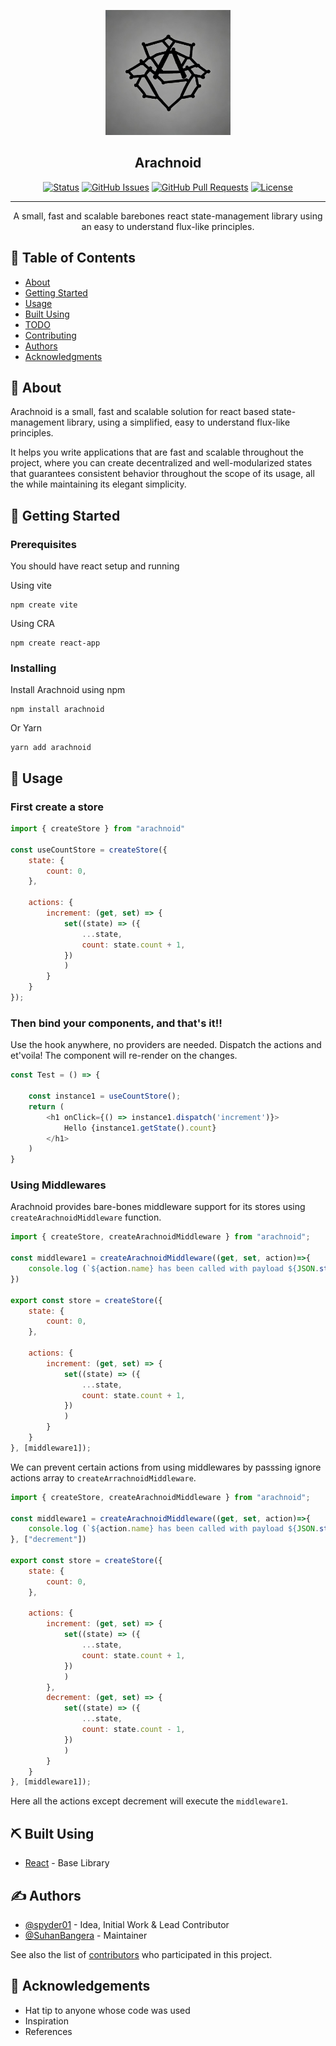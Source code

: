 <p align="center">
  <a href="" rel="noopener">
 <img width="200px" height="200px" src="arachnoid.jpg" alt="Project logo" /></a>
</p>

<h2 align="center">Arachnoid</h2>

<div align="center">

[![Status](https://img.shields.io/badge/status-active-success.svg)]()
[![GitHub Issues](https://img.shields.io/github/issues/suhanbangera/arachnoid.svg)](https://github.com/suhanbangera/arachnoid/issues)
[![GitHub Pull Requests](https://img.shields.io/github/issues-pr/suhanbangera/arachnoid.svg)](https://github.com/suhanbangera/arachnoid/pulls)
[![License](https://img.shields.io/badge/license-MIT-blue.svg)](/LICENSE)

</div>

---

<p align="center"> A small, fast and scalable barebones react state-management library using an easy to understand flux-like principles. 
    <br> 
</p>

## 📝 Table of Contents

- [About](#about)
- [Getting Started](#getting_started)
- [Usage](#usage)
- [Built Using](#built_using)
- [TODO](./TODO.md)
- [Contributing](../CONTRIBUTING.md)
- [Authors](#authors)
- [Acknowledgments](#acknowledgement)

## 🧐 About <a name = "about"></a>

<p>Arachnoid is a small, fast and scalable solution for react based state-management library, using a simplified, easy to understand flux-like principles. </p>
<p>It helps you write applications that are fast and scalable throughout the project, where you can create decentralized and well-modularized states that guarantees consistent behavior throughout the scope of its usage, all the while maintaining its elegant simplicity. </p> 

## 🏁 Getting Started <a name = "getting_started"></a>

### Prerequisites

You should have react setup and running

Using vite

```
npm create vite
```

Using CRA

```
npm create react-app
```

### Installing


Install Arachnoid using npm

```
npm install arachnoid
```

Or Yarn

```
yarn add arachnoid
```
## 🎈 Usage <a name="usage"></a>

### First create a store

```javascript
import { createStore } from "arachnoid"

const useCountStore = createStore({
    state: {
        count: 0,
    },

    actions: {
        increment: (get, set) => {
            set((state) => ({
                ...state,
                count: state.count + 1,
            })
            )
        }
    }
});
```

### Then bind your components, and that's it!!
Use the hook anywhere, no providers are needed. Dispatch the actions and et'voila! The component will re-render on the changes.

```javascript
const Test = () => {

    const instance1 = useCountStore();
    return (
        <h1 onClick={() => instance1.dispatch('increment')}>
            Hello {instance1.getState().count}
        </h1>
    )
}
```
### Using Middlewares
Arachnoid provides bare-bones middleware support for its stores using ```createArachnoidMiddleware``` function. 

```javascript
import { createStore, createArachnoidMiddleware } from "arachnoid";

const middleware1 = createArachnoidMiddleware((get, set, action)=>{
    console.log (`${action.name} has been called with payload ${JSON.stringify(action.payload)}`);
})

export const store = createStore({
    state: {
        count: 0,
    },

    actions: {
        increment: (get, set) => {
            set((state) => ({
                ...state,
                count: state.count + 1,
            })
            )
        }
    }
}, [middleware1]);
```

We can prevent certain actions from using middlewares by passsing ignore actions array to ```createArrachnoidMiddleware```. 

```javascript
import { createStore, createArachnoidMiddleware } from "arachnoid";

const middleware1 = createArachnoidMiddleware((get, set, action)=>{
    console.log (`${action.name} has been called with payload ${JSON.stringify(action.payload)}`);
}, ["decrement"])

export const store = createStore({
    state: {
        count: 0,
    },

    actions: {
        increment: (get, set) => {
            set((state) => ({
                ...state,
                count: state.count + 1,
            })
            )
        },
        decrement: (get, set) => {
            set((state) => ({
                ...state,
                count: state.count - 1,
            })
            )
        }
    }
}, [middleware1]);
```
Here all the actions except decrement will execute the ```middleware1```.


## ⛏️ Built Using <a name = "built_using"></a>

- [React](https://react.dev/) - Base Library

## ✍️ Authors <a name = "authors"></a>

- [@spyder01](https://github.com/spyder01) - Idea, Initial Work & Lead Contributor
- [@SuhanBangera](https://github.com/SuhanBangera) - Maintainer

See also the list of [contributors](https://github.com/SuhanBangera/arachnoid/contributors) who participated in this project.

## 🎉 Acknowledgements <a name = "acknowledgement"></a>

- Hat tip to anyone whose code was used
- Inspiration
- References
